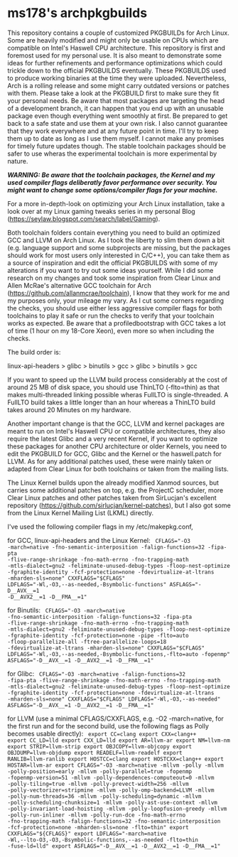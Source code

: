 # ms178's archpkgbuilds
This repository contains a couple of customized PKGBUILDs for Arch Linux. Some are heavily modified and might only be usable on CPUs which are compatible on Intel's Haswell CPU architecture. This repository is first and foremost used for my personal use. It is also meant to demonstrate some ideas for further refinements and performance optimizations which could trickle down to the official PKGBUILDS eventually. These PKGBUILDS used to produce working binaries at the time they were uploaded. Nevertheless, Arch is a rolling release and some might carry outdated versions or patches with them. Please take a look at the PKGBUILD first to make sure they fit your personal needs. Be aware that most packages are targeting the head of a development branch, it can happen that you end up with an unusable package even though everything went smoothly at first. Be prepared to get back to a safe state and use them at your own risk. I also cannot guarantee that they work everywhere and at any future point in time. I'll try to keep them up to date as long as I use them myself. I cannot make any promises for timely future updates though. The stable toolchain packages should be safer to use wheras the experimental toolchain is more experimental by nature.

***WARNING: Be aware that the toolchain packages, the Kernel and my used compiler flags deliberatly favor performance over security. You might want to change some options/compiler flags for your machine.***

For a more in-depth-look on optimizing your Arch Linux installation, take a look over at my Linux gaming tweaks series in my personal Blog (https://seylaw.blogspot.com/search/label/Gaming).

Both toolchain folders contain everything you need to build an optimized GCC and LLVM on Arch Linux. As I took the liberty to slim them down a bit (e.g. language support and some subprojects are missing, but the packages should work for most users only interested in C/C++), you can take them as a source of inspiration and edit the official PKGBUILDS with some of my alterations if you want to try out some ideas yourself. While I did some research on my changes and took some inspiration from Clear Linux and Allen McRae's alternative GCC toolchain for Arch (https://github.com/allanmcrae/toolchain), I know that they work for me and my purposes only, your mileage my vary. As I cut some corners regarding the checks, you should use either less aggressive compiler flags for both toolchains to play it safe or run the checks to verify that your toolchain works as expected. Be aware that a profiledbootstrap with GCC takes a lot of time (1 hour on my 18-Core Xeon), even more so when including the checks.

The build order is:

linux-api-headers > glibc > binutils > gcc > glibc > binutils > gcc

If you want to speed up the LLVM build process considerably at the cost of around 25 MB of disk space, you should use ThinLTO (-flto=thin) as that makes multi-threaded linking possible wheras FullLTO is single-threaded. A FullLTO build takes a little longer than an hour whereas a ThinLTO build takes around 20 Minutes on my hardware.

Another important change is that the GCC, LLVM and kernel packages are meant to run on Intel's Haswell CPU or compatible architectures, they also require the latest Glibc and a very recent Kernel, if you want to optimize these packages for another CPU architecture or older Kernels, you need to edit the PKGBUILD for GCC, Glibc and the Kernel or the haswell.patch for LLVM. As for any additional patches used, these were mainly taken or adapted from Clear Linux for both toolchains or taken from the mailing lists. 

The Linux Kernel builds upon the already modified Xanmod sources, but carries some additional patches on top, e.g. the ProjectC scheduler, more Clear Linux patches and other patches taken from SirLucjan's excellent repository (https://github.com/sirlucjan/kernel-patches), but I also got some from the Linux Kernel Mailing List (LKML) directly. 

I've used the following compiler flags in my /etc/makepkg.conf,

for GCC, linux-api-headers and the Linux Kernel:
<CODE>
CFLAGS="-O3 -march=native -fno-semantic-interposition -falign-functions=32 -fipa-pta -flive-range-shrinkage -fno-math-errno -fno-trapping-math -mtls-dialect=gnu2 -feliminate-unused-debug-types -floop-nest-optimize -fgraphite-identity -fcf-protection=none -fdevirtualize-at-ltrans -mharden-sls=none"
CXXFLAGS="$CFLAGS"
LDFLAGS="-Wl,-O3,--as-needed,-Bsymbolic-functions"
ASFLAGS="-D__AVX__=1 -D__AVX2__=1 -D__FMA__=1"
</CODE>

for Binutils:
<CODE>
CFLAGS="-O3 -march=native -fno-semantic-interposition -falign-functions=32 -fipa-pta -flive-range-shrinkage -fno-math-errno -fno-trapping-math -mtls-dialect=gnu2 -feliminate-unused-debug-types -floop-nest-optimize -fgraphite-identity -fcf-protection=none -pipe -flto=auto -floop-parallelize-all -ftree-parallelize-loops=18 -fdevirtualize-at-ltrans -mharden-sls=none"
CXXFLAGS="$CFLAGS"
LDFLAGS="-Wl,-O3,--as-needed,-Bsymbolic-functions,-flto=auto -fopenmp"
ASFLAGS="-D__AVX__=1 -D__AVX2__=1 -D__FMA__=1"
</CODE>

for Glibc:
<CODE>
CFLAGS="-O3 -march=native -falign-functions=32 -fipa-pta -flive-range-shrinkage -fno-math-errno -fno-trapping-math -mtls-dialect=gnu2 -feliminate-unused-debug-types -floop-nest-optimize -fgraphite-identity -fcf-protection=none -fdevirtualize-at-ltrans -mharden-sls=none"
CXXFLAGS="$CFLAGS"
LDFLAGS="-Wl,-O3,--as-needed"
ASFLAGS="-D__AVX__=1 -D__AVX2__=1 -D__FMA__=1"
</CODE>

for LLVM (use a minimal CFLAGS/CXXFLAGS, e.g. -O2 -march=native, for the first run and for the second build, use the following flags as Polly becomes usable directly):
<CODE>
export CC=clang
export CXX=clang++
export CC_LD=lld
export CXX_LD=lld
export AR=llvm-ar
export NM=llvm-nm
export STRIP=llvm-strip
export OBJCOPY=llvm-objcopy
export OBJDUMP=llvm-objdump
export READELF=llvm-readelf
export RANLIB=llvm-ranlib
export HOSTCC=clang
export HOSTCXX=clang++
export HOSTAR=llvm-ar
export CFLAGS="-O3 -march=native -mllvm -polly -mllvm -polly-position=early -mllvm -polly-parallel=true -fopenmp -fopenmp-version=51 -mllvm -polly-dependences-computeout=0 -mllvm -polly-tiling=true -mllvm -polly-prevect-width=256 -mllvm -polly-vectorizer=stripmine -mllvm -polly-omp-backend=LLVM -mllvm -polly-num-threads=36 -mllvm -polly-scheduling=dynamic -mllvm -polly-scheduling-chunksize=1 -mllvm -polly-ast-use-context -mllvm -polly-invariant-load-hoisting -mllvm -polly-loopfusion-greedy -mllvm -polly-run-inliner -mllvm -polly-run-dce -fno-math-errno -fno-trapping-math -falign-functions=32 -fno-semantic-interposition -fcf-protection=none -mharden-sls=none -flto=thin"
export CXXFLAGS="${CFLAGS}"
export LDFLAGS="-march=native -Wl,--lto-O3,-O3,-Bsymbolic-functions,--as-needed -flto=thin -fuse-ld=lld"
export ASFLAGS="-D__AVX__=1 -D__AVX2__=1 -D__FMA__=1"
</CODE>
